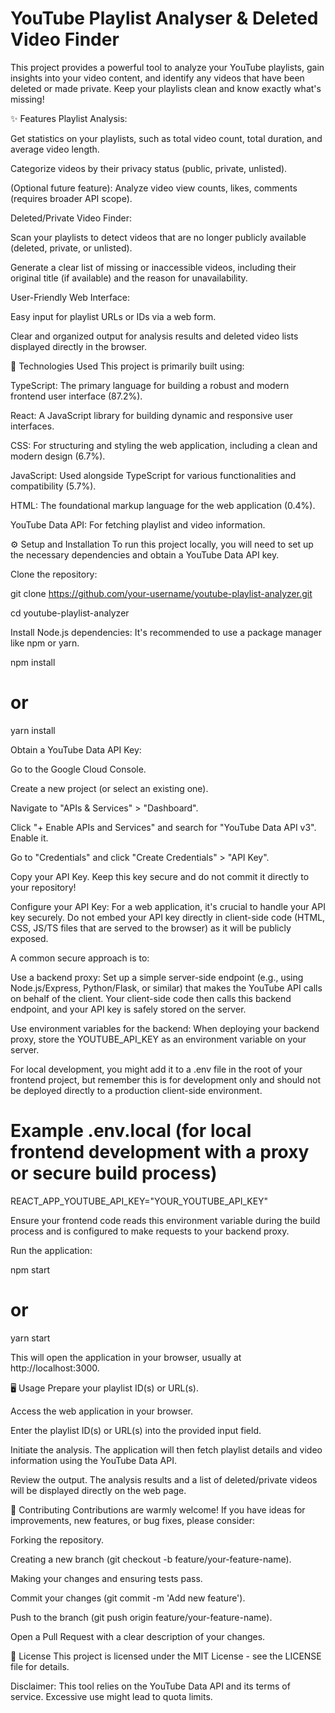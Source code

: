 # YouTube Playlist Analyser & Deleted Video Finder
This project provides a powerful tool to analyze your YouTube playlists, gain insights into your video content, and identify any videos that have been deleted or made private. Keep your playlists clean and know exactly what's missing!

✨ Features
Playlist Analysis:

Get statistics on your playlists, such as total video count, total duration, and average video length.

Categorize videos by their privacy status (public, private, unlisted).

(Optional future feature): Analyze video view counts, likes, comments (requires broader API scope).

Deleted/Private Video Finder:

Scan your playlists to detect videos that are no longer publicly available (deleted, private, or unlisted).

Generate a clear list of missing or inaccessible videos, including their original title (if available) and the reason for unavailability.

User-Friendly Web Interface:

Easy input for playlist URLs or IDs via a web form.

Clear and organized output for analysis results and deleted video lists displayed directly in the browser.

🚀 Technologies Used
This project is primarily built using:

TypeScript: The primary language for building a robust and modern frontend user interface (87.2%).

React: A JavaScript library for building dynamic and responsive user interfaces.

CSS: For structuring and styling the web application, including a clean and modern design (6.7%).

JavaScript: Used alongside TypeScript for various functionalities and compatibility (5.7%).

HTML: The foundational markup language for the web application (0.4%).

YouTube Data API: For fetching playlist and video information.

⚙️ Setup and Installation
To run this project locally, you will need to set up the necessary dependencies and obtain a YouTube Data API key.

Clone the repository:

git clone https://github.com/your-username/youtube-playlist-analyzer.git

cd youtube-playlist-analyzer

Install Node.js dependencies:
It's recommended to use a package manager like npm or yarn.

npm install
# or
yarn install

Obtain a YouTube Data API Key:

Go to the Google Cloud Console.

Create a new project (or select an existing one).

Navigate to "APIs & Services" > "Dashboard".

Click "+ Enable APIs and Services" and search for "YouTube Data API v3". Enable it.

Go to "Credentials" and click "Create Credentials" > "API Key".

Copy your API Key. Keep this key secure and do not commit it directly to your repository!

Configure your API Key:
For a web application, it's crucial to handle your API key securely. Do not embed your API key directly in client-side code (HTML, CSS, JS/TS files that are served to the browser) as it will be publicly exposed.

A common secure approach is to:

Use a backend proxy: Set up a simple server-side endpoint (e.g., using Node.js/Express, Python/Flask, or similar) that makes the YouTube API calls on behalf of the client. Your client-side code then calls this backend endpoint, and your API key is safely stored on the server.

Use environment variables for the backend: When deploying your backend proxy, store the YOUTUBE_API_KEY as an environment variable on your server.

For local development, you might add it to a .env file in the root of your frontend project, but remember this is for development only and should not be deployed directly to a production client-side environment.

# Example .env.local (for local frontend development with a proxy or secure build process)
REACT_APP_YOUTUBE_API_KEY="YOUR_YOUTUBE_API_KEY"

Ensure your frontend code reads this environment variable during the build process and is configured to make requests to your backend proxy.

Run the application:

npm start
# or
yarn start

This will open the application in your browser, usually at http://localhost:3000.

🖥️ Usage
Prepare your playlist ID(s) or URL(s).

Access the web application in your browser.

Enter the playlist ID(s) or URL(s) into the provided input field.

Initiate the analysis. The application will then fetch playlist details and video information using the YouTube Data API.

Review the output. The analysis results and a list of deleted/private videos will be displayed directly on the web page.

🤝 Contributing
Contributions are warmly welcome! If you have ideas for improvements, new features, or bug fixes, please consider:

Forking the repository.

Creating a new branch (git checkout -b feature/your-feature-name).

Making your changes and ensuring tests pass.

Commit your changes (git commit -m 'Add new feature').

Push to the branch (git push origin feature/your-feature-name).

Open a Pull Request with a clear description of your changes.

📄 License
This project is licensed under the MIT License - see the LICENSE file for details.

Disclaimer: This tool relies on the YouTube Data API and its terms of service. Excessive use might lead to quota limits.
